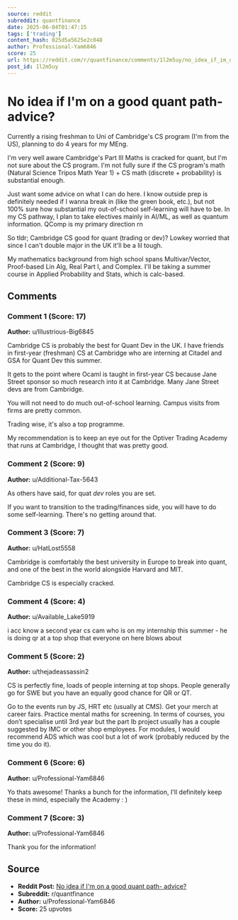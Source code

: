 ```yaml
---
source: reddit
subreddit: quantfinance
date: 2025-06-04T01:47:15
tags: ['trading']
content_hash: 025d5a5625e2c048
author: Professional-Yam6846
score: 25
url: https://reddit.com/r/quantfinance/comments/1l2m5uy/no_idea_if_im_on_a_good_quant_path_advice/
post_id: 1l2m5uy
---
```


# No idea if I'm on a good quant path- advice?

Currently a rising freshman to Uni of Cambridge's CS program (I'm from the US), planning to do 4 years for my MEng.

I'm very well aware Cambridge's Part III Maths is cracked for quant, but I'm not sure about the CS program. I'm not fully sure if the CS program's math (Natural Science Tripos Math Year 1) + CS math (discrete + probability) is substantial enough.

Just want some advice on what I can do here. I know outside prep is definitely needed if I wanna break in (like the green book, etc.), but not 100% sure how substantial my out-of-school self-learning will have to be. In my CS pathway, I plan to take electives mainly in AI/ML, as well as quantum information. QComp is my primary direction rn

So tldr; Cambridge CS good for quant (trading or dev)? Lowkey worried that since I can't double major in the UK it'll be a lil tough.

My mathematics background from high school spans Multivar/Vector, Proof-based Lin Alg, Real Part I, and Complex. I'll be taking a summer course in Applied Probability and Stats, which is calc-based.

## Comments

### Comment 1 (Score: 17)

**Author:** u/Illustrious-Big6845

Cambridge CS is probably the best for Quant Dev in the UK. I have friends in first-year (freshman) CS at Cambridge who are interning at Citadel and GSA for Quant Dev this summer.

It gets to the point where Ocaml is taught in first-year CS because Jane Street sponsor so much research into it at Cambridge. Many Jane Street devs are from Cambridge.

You will not need to do much out-of-school learning. Campus visits from firms are pretty common.

Trading wise, it's also a top programme.

My recommendation is to keep an eye out for the Optiver Trading Academy that runs at Cambridge, I thought that was pretty good.

### Comment 2 (Score: 9)

**Author:** u/Additional-Tax-5643

As others have said, for quat *dev* roles you are set.

If you want to transition to the trading/finances side, you will have to do some self-learning. There's no getting around that.

### Comment 3 (Score: 7)

**Author:** u/HatLost5558

Cambridge is comfortably the best university in Europe to break into quant, and one of the best in the world alongside Harvard and MIT.

Cambridge CS is especially cracked.

### Comment 4 (Score: 4)

**Author:** u/Available_Lake5919

i acc know a second year cs cam who is on my internship this summer - he is doing qr at a top shop that everyone on here blows about

### Comment 5 (Score: 2)

**Author:** u/thejadeassassin2

CS is perfectly fine, loads of people interning at top shops. People generally go for SWE but you have an equally good chance for QR or QT.

Go to the events run by JS, HRT etc (usually at CMS). Get your merch at career fairs. Practice mental maths for screening. In terms of courses, you don’t specialise until 3rd year but the part Ib project usually has a couple suggested by IMC or other shop employees. For modules, I would recommend ADS which was cool but a lot of work (probably reduced by the time you do it).

### Comment 6 (Score: 6)

**Author:** u/Professional-Yam6846

Yo thats awesome! Thanks a bunch for the information, I'll definitely keep these in mind, especially the Academy : )

### Comment 7 (Score: 3)

**Author:** u/Professional-Yam6846

Thank you for the information!

## Source

- **Reddit Post:** [No idea if I'm on a good quant path- advice?](https://reddit.com/r/quantfinance/comments/1l2m5uy/no_idea_if_im_on_a_good_quant_path_advice/)
- **Subreddit:** r/quantfinance
- **Author:** u/Professional-Yam6846
- **Score:** 25 upvotes

